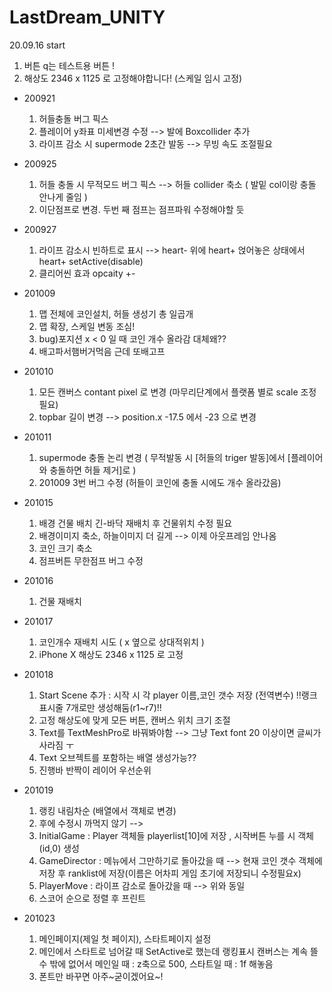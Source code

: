 # LastDream_UNITY
20.09.16 start

  1) 버튼 q는 테스트용 버튼 !
  2) 해상도 2346 x 1125 로 고정해야합니다! (스케일 임시 고정)
  
- 200921
  1) 허들충돌 버그 픽스
  2) 플레이어 y좌표 미세변경 수정 --> 발에 Boxcollider 추가
  3) 라이프 감소 시 supermode 2초간 발동 --> 무빙 속도 조절필요
  
- 200925
  1) 허들 충돌 시 무적모드 버그 픽스 --> 허들 collider 축소 ( 발밑 col이랑 충돌 안나게 줄임 )
  2) 이단점프로 변경. 두번 째 점프는 점프파워 수정해야할 듯
  
- 200927
  1) 라이프 감소시 빈하트로 표시 --> heart- 위에 heart+ 얹어놓은 상태에서 heart+ setActive(disable)
  2) 클리어씬 효과 opcaity +-

- 201009
  1) 맵 전체에 코인설치, 허들 생성기 총 일곱개
  2) 맵 확장, 스케일 변동 조심!
  3) bug)포지션 x < 0 일 때 코인 개수 올라감 대체왜??
  4) 배고파서햄버거먹음 근데 또배고프

- 201010
  1) 모든 캔버스 contant pixel 로 변경 (마무리단계에서 플랫폼 별로 scale 조정필요)
  2) topbar 길이 변경 --> position.x -17.5 에서 -23 으로 변경 

- 201011
  1) supermode 충돌 논리 변경 ( 무적발동 시 [허들의 triger 발동]에서 [플레이어와 충돌하면 허들 제거]로 )
  2) 201009 3번 버그 수정 (허들이 코인에 충돌 시에도 개수 올라갔음)

- 201015
  1) 배경 건물 배치 긴-바닥 재배치 후 건물위치 수정 필요
  2) 배경이미지 축소, 하늘이미지 더 길게 --> 이제 아웃프레임 안나옴
  3) 코인 크기 축소
  4) 점프버튼 무한점프 버그 수정

- 201016
  1) 건물 재배치
  
- 201017
  1) 코인개수 재배치 시도 ( x 옆으로 상대적위치 )
  2) iPhone X 해상도 2346 x 1125 로 고정 
 
- 201018
  1) Start Scene 추가 : 시작 시 각 player 이름,코인 갯수 저장 (전역변수) !!랭크표시줄 7개로만 생성해둠(r1~r7)!!
  2) 고정 해상도에 맞게 모든 버튼, 캔버스 위치 크기 조절
  3) Text를 TextMeshPro로 바꿔봐야함 --> 그냥 Text font 20 이상이면 글씨가 사라짐 ㅜ
  4) Text 오브젝트를 포함하는 배열 생성가능??
  5) 진행바 반짝이 레이어 우선순위 

- 201019
  1) 랭킹 내림차순 (배열에서 객체로 변경)
  2) 후에 수정시 까먹지 않기 --> 
  3)  InitialGame : Player 객체들 playerlist[10]에 저장 , 시작버튼 누를 시 객체(id,0) 생성
  4)  GameDirector : 메뉴에서 그만하기로 돌아갔을 때 --> 현재 코인 갯수 객체에 저장 후 ranklist에 저장(이름은 어차피 게임 초기에 저장되니 수정필요x) 
  5)  PlayerMove : 라이프 감소로 돌아갔을 때 --> 위와 동일
  6)  스코어 순으로 정렬 후 프린트

- 201023
  1) 메인페이지(제일 첫 페이지), 스타트페이지 설정
  2) 메인에서 스타트로 넘어갈 때 SetActive로 했는데 랭킹표시 캔버스는 계속 뜰 수 밖에 없어서 메인일 때 : z축으로 500, 스타트일 때 : 1f 해놓음
  3) 폰트만 바꾸면 아주~굳이겠어요~!
